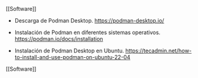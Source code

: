[[Software]]

- Descarga de Podman Desktop.
	https://podman-desktop.io/

- Instalación de Podman en diferentes sistemas operativos.
	https://podman.io/docs/installation

- Instalación de Podman Desktop en Ubuntu.
	https://tecadmin.net/how-to-install-and-use-podman-on-ubuntu-22-04

[[Software]]